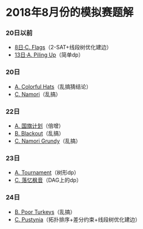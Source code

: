 ﻿# 2018年8月份的模拟赛题解

### 20日以前

- [8日·C. Flags](http://www.ebola.pro/article/solutions/20180808_C)（2-SAT+线段树优化建边）
- [13日·A. Piling Up](http://www.ebola.pro/article/solutions/20180813_A)（简单dp）

### 20日

- [A. Colorful Hats](http://www.ebola.pro/article/solutions/20180820_A)（乱搞猜结论）
- [C. Namori](http://www.ebola.pro/article/solutions/20180820_B)（乱搞）

### 22日

- [A. 国旗计划](http://www.ebola.pro/article/solutions/20180822_A)（倍增）
- [B. Blackout](http://www.ebola.pro/article/solutions/20180822_B)（乱搞）
- [C. Namori Grundy](http://www.ebola.pro/article/solutions/20180822_C)（乱搞）

### 23日

- [A. Tournament](http://www.ebola.pro/article/solutions/20180823_A)（树形dp）
- [C. 落忆枫音](http://www.ebola.pro/article/solutions/20180823_C)（DAG上的dp）

### 24日

- [B. Poor Turkeys](http://www.ebola.pro/article/solutions/20180824_B)（乱搞）
- [C. Pustynia](http://www.ebola.pro/article/solutions/20180824_C)（拓扑排序+差分约束+线段树优化建边）